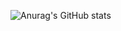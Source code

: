 ![Anurag's GitHub stats](https://github-readme-stats.vercel.app/api?username=ikazman&count_private=true)
